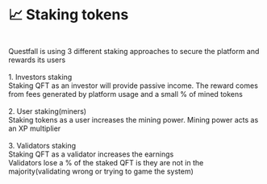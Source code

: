 # 📈 Staking tokens

\
Questfall is using 3 different staking approaches to secure the platform and rewards its users\
\
1\. Investors staking\
&#x20;   Staking QFT as an investor will provide passive income. The reward comes from fees generated by platform usage and a small % of mined tokens\
\
2\. User staking(miners)\
&#x20;   Staking tokens as a user increases the mining power. Mining power acts as an XP multiplier \
\
3\. Validators staking\
&#x20;   Staking QFT as a validator increases the earnings\
&#x20;   Validators lose a % of the staked QFT is they are not in the majority(validating wrong or trying to game the system)
